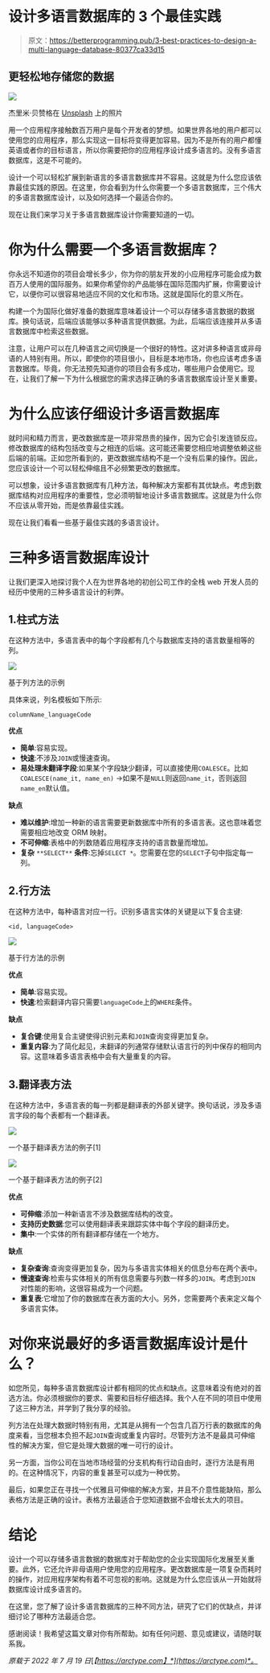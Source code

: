 # 设计多语言数据库的 3 个最佳实践

> 原文：<https://betterprogramming.pub/3-best-practices-to-design-a-multi-language-database-80377ca33d15>

## 更轻松地存储您的数据

![](img/aa7391250a90e4b9a5feafbef9cb71b4.png)

杰里米·贝赞格在 [Unsplash](https://unsplash.com?utm_source=medium&utm_medium=referral) 上的照片

用一个应用程序接触数百万用户是每个开发者的梦想。如果世界各地的用户都可以使用您的应用程序，那么实现这一目标将变得更加容易。因为不是所有的用户都懂英语或者你的目标语言，所以你需要把你的应用程序设计成多语言的。没有多语言数据库，这是不可能的。

设计一个可以轻松扩展到新语言的多语言数据库并不容易。这就是为什么您应该依靠最佳实践的原因。在这里，你会看到为什么你需要一个多语言数据库，三个伟大的多语言数据库设计，以及如何选择一个最适合你的。

现在让我们来学习关于多语言数据库设计你需要知道的一切。

# 你为什么需要一个多语言数据库？

你永远不知道你的项目会增长多少，你为你的朋友开发的小应用程序可能会成为数百万人使用的国际服务。如果你希望你的产品能够在国际范围内扩展，你需要设计它，以便你可以很容易地适应不同的文化和市场。这就是国际化的意义所在。

构建一个为国际化做好准备的数据库意味着设计一个可以存储多语言数据的数据库。换句话说，后端应该能够以多种语言提供数据。为此，后端应该连接并从多语言数据库中检索这些数据。

注意，让用户可以在几种语言之间切换是一个很好的特性。这对讲多种语言或非母语的人特别有用。所以，即使你的项目很小，目标是本地市场，你也应该考虑多语言数据库。毕竟，你无法预先知道你的项目会有多成功，哪些用户会使用它。现在，让我们了解一下为什么根据您的需求选择正确的多语言数据库设计至关重要。

# 为什么应该仔细设计多语言数据库

就时间和精力而言，更改数据库是一项非常昂贵的操作，因为它会引发连锁反应。修改数据库的结构包括改变与之相连的后端。这可能还需要您相应地调整依赖这些后端的前端。正如您所看到的，更改数据库结构不是一个没有后果的操作。因此，您应该设计一个可以轻松伸缩且不必频繁更改的数据库。

可以想象，设计多语言数据库有几种方法，每种解决方案都有其优缺点。考虑到数据库结构对应用程序的重要性，您必须明智地设计多语言数据库。这就是为什么你不应该从零开始，而是依靠最佳实践。

现在让我们看看一些基于最佳实践的多语言设计。

# 三种多语言数据库设计

让我们更深入地探讨我个人在为世界各地的初创公司工作的全栈 web 开发人员的经历中使用的三种多语言设计的利弊。

## 1.柱式方法

在这种方法中，多语言表中的每个字段都有几个与数据库支持的语言数量相等的列。

![](img/6feb87ae9299e9b22a393c8a34ff69af.png)

基于列方法的示例

具体来说，列名模板如下所示:

```
columnName_languageCode
```

**优点**

*   **简单**:容易实现。
*   **快速**:不涉及`JOIN`或慢速查询。
*   **易处理未翻译字段**:如果某个字段缺少翻译，可以直接使用`COALESCE`。比如`COALESCE(name_it, name_en)` →如果不是`NULL`则返回`name_it`，否则返回`name_en`默认值。

**缺点**

*   **难以维护**:增加一种新的语言需要更新数据库中所有的多语言表。这也意味着您需要相应地改变 ORM 映射。
*   **不可伸缩**:表格中的列数随着应用程序支持的语言数量而增加。
*   **复杂** `**SELECT**` **条件**:忘掉`SELECT *`。您需要在您的`SELECT`子句中指定每一列。

## 2.行方法

在这种方法中，每种语言对应一行。识别多语言实体的关键是以下复合主键:

```
<id, languageCode>
```

![](img/db087e916628b131b49016f434ab056c.png)

基于行方法的示例

**优点**

*   **简单**:容易实现。
*   **快速**:检索翻译内容只需要`languageCode`上的`WHERE`条件。

**缺点**

*   **复合键**:使用复合主键使得识别元素和`JOIN`查询变得更加复杂。
*   **重复内容**:为了简化起见，未翻译的列通常存储默认语言行的列中保存的相同内容。这意味着多语言表格中会有大量重复的内容。

## 3.翻译表方法

在这种方法中，多语言表的每一列都是翻译表的外部关键字。换句话说，涉及多语言字段的每个表都有一个翻译表。

![](img/77a298e626ab2a20970f9babe41175fa.png)

一个基于翻译表方法的例子[1]

![](img/2e74f45ef5a0a139937d2ca89bc57fa9.png)

一个基于翻译表方法的例子[2]

**优点**

*   **可伸缩**:添加一种新语言不涉及数据库结构的改变。
*   **支持历史数据**:您可以使用翻译表来跟踪实体中每个字段的翻译历史。
*   **集中**:一个实体的所有翻译都存储在一个地方。

**缺点**

*   **复杂查询**:查询变得更加复杂，因为与多语言实体相关的信息分布在两个表中。
*   **慢速查询**:检索与实体相关的所有信息需要与列数一样多的`JOIN`。考虑到`JOIN`对性能的影响，这很容易成为一个问题。
*   **重复表**:它增加了你的数据库在表方面的大小。另外，您需要两个表来定义每个多语言实体。

# 对你来说最好的多语言数据库设计是什么？

如您所见，每种多语言数据库设计都有相同的优点和缺点。这意味着没有绝对的首选方法。你必须根据你的要求、需要和目标仔细选择。我个人在不同的项目中使用了这三种方法，并学到了我分享的经验。

列方法在处理大数据时特别有用，尤其是从拥有一个包含几百万行表的数据库的角度来看，当您根本负担不起`JOIN`查询或重复内容时。尽管列方法不是最具可伸缩性的解决方案，但它是处理大数据的唯一可行的设计。

另一方面，当你公司在当地市场经营的分支机构有行动自由时，逐行方法是有用的。在这种情况下，内容的重复甚至可以成为一种优势。

最后，如果您正在寻找一个优雅且可伸缩的解决方案，并且不介意性能缺陷，那么表格方法是正确的设计。表格方法最适合于您知道数据不会增长太大的项目。

# 结论

设计一个可以存储多语言数据的数据库对于帮助您的企业实现国际化发展至关重要。此外，它还允许非母语用户使用您的应用程序。更改数据库是一项复杂而耗时的操作，对应用程序架构有着不可忽视的影响。这就是为什么您应该从一开始就将数据库设计成多语言的。

在这里，您了解了设计多语言数据库的三种不同方法，研究了它们的优缺点，并详细讨论了哪种方法最适合您。

感谢阅读！我希望这篇文章对你有所帮助。如有任何问题、意见或建议，请随时联系我。

*原载于 2022 年 7 月 19 日*[*【https://arctype.com】*](https://arctype.com)*。*